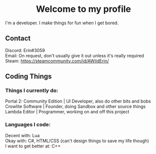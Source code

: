 <h1 align="center">Welcome to my profile</h1>

I'm a developer. I make things for fun when I get bored.

## Contact
Discord: Erin#3059 <br>
Email: On request, don't usually give it out unless it's really required <br>
Steam: https://steamcommunity.com/id/AWildErin/ <br>

## Coding Things

### Things I currently do:
Portal 2: Community Edition | UI Developer, also do other bits and bobs <br>
Crowlite Software | Founder, doing Sandbox and other source things <br>
Lambda Editor | Programmer, working on and off this project <br>

### Languages I code:
Decent with: Lua <br>
Okay with: C#, HTML/CSS (can't design things to save my life though) <br>
I want to get better at: C++ <br>
